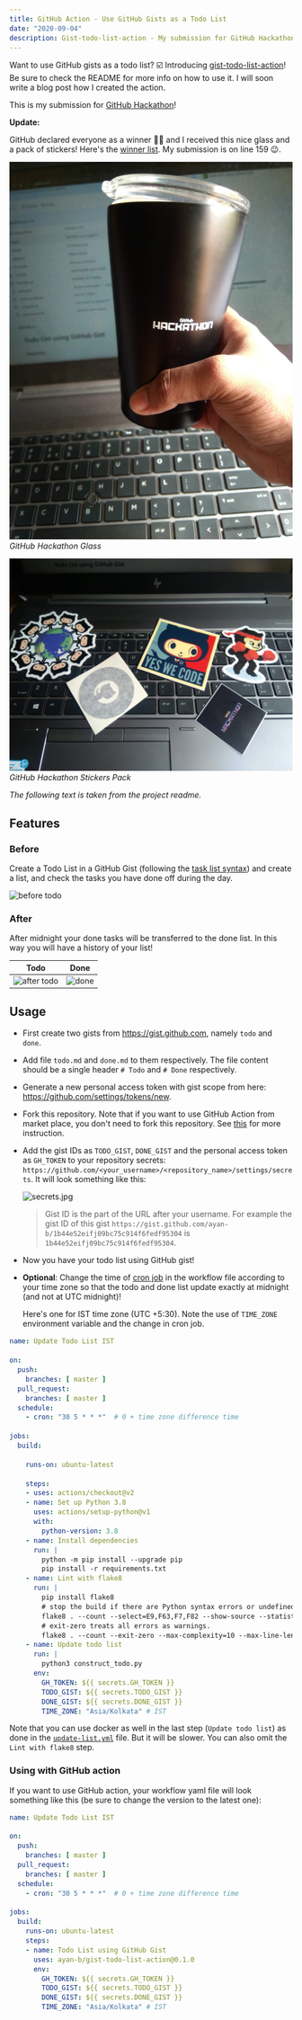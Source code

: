 ```yaml
---
title: GitHub Action - Use GitHub Gists as a Todo List
date: "2020-09-04"
description: Gist-todo-list-action - My submission for GitHub Hackathon!
---
```


Want to use GitHub gists as a todo list? ☑️ Introducing [gist-todo-list-action](https://github.com/ayan-b/gist-todo-list-action)! Be sure to check the README
for more info on how to use it. I will soon write a blog post how I created the
action.

This is my submission for [GitHub Hackathon](https://githubhackathon.com)!

**Update:**

GitHub declared everyone as a winner 🎉🥳 and I received this nice glass and a
pack of stickers! Here's the [winner list](https://docs.google.com/spreadsheets/d/1YL6mjJXGt3-75GejQCubsOvWwtYcGaqbJA7msnsh7Tg/edit#gid=0).
My submission is on line 159 😉.

![GitHub Hackathon Glass](./github-hackathon-glass.jpg)
_GitHub Hackathon Glass_


![GitHub Hackathon Stickers Pack](./github-hackathon-stickers-pack.jpg)
_GitHub Hackathon Stickers Pack_


_The following text is taken from the project readme._


## Features

### Before

Create a Todo List in a GitHub Gist (following the
[task list syntax](https://help.github.com/en/github/managing-your-work-on-github/about-task-lists#creating-task-lists))
and create a list, and check the tasks you have done off during the day.

![before todo](https://raw.githubusercontent.com/ayan-b/gist-todo-list-action/master/images/before-todo.png)

### After

After midnight your done tasks will be transferred to the done list. In this
way you will have a history of your list!

|               Todo                   |          Done            |
|--------------------------------------|--------------------------|
| ![after todo](https://raw.githubusercontent.com/ayan-b/gist-todo-list-action/master/images/after-todo.png) | ![done](https://raw.githubusercontent.com/ayan-b/gist-todo-list-action/master/images/done.png) |

## Usage

- First create two gists from <https://gist.github.com>, namely `todo` and `done`.
- Add file `todo.md` and `done.md` to them respectively. The file content should
  be a single header `# Todo` and `# Done` respectively.

- Generate a new personal access token with gist scope from
  here: <https://github.com/settings/tokens/new>.

- Fork this repository. Note that if you want to use GitHub Action from market place,
  you don't need to fork this repository. See [this](#using-with-github-action) for more instruction.

- Add the gist IDs as `TODO_GIST`, `DONE_GIST` and the personal access token as
 `GH_TOKEN` to your repository secrets: `https://github.com/<your_username>/<repository_name>/settings/secrets`.
  It will look something like this:

  ![secrets.jpg](https://raw.githubusercontent.com/ayan-b/gist-todo-list-action/master/images/secrets.png)

  > Gist ID is the part of the URL after your username. For example the gist ID
  of this gist `https://gist.github.com/ayan-b/1b44e52eifj09bc75c914f6fedf95304`
  is `1b44e52eifj09bc75c914f6fedf95304`.

- Now you have your todo list using GitHub gist!
- **Optional**: Change the time of [cron job](https://github.com/ayan-b/gist-todo-list-action/blob/master/.github/workflows/update-list.yml)
  in the workflow file according to your time zone so that the todo and done
  list update exactly at midnight (and not at UTC midnight)!

  Here's one for IST time zone (UTC +5:30). Note the use of `TIME_ZONE` environment
  variable and the change in cron job.

```yaml
name: Update Todo List IST

on:
  push:
    branches: [ master ]
  pull_request:
    branches: [ master ]
  schedule:
    - cron: "30 5 * * *"  # 0 + time zone difference time

jobs:
  build:

    runs-on: ubuntu-latest

    steps:
    - uses: actions/checkout@v2
    - name: Set up Python 3.8
      uses: actions/setup-python@v1
      with:
        python-version: 3.8
    - name: Install dependencies
      run: |
        python -m pip install --upgrade pip
        pip install -r requirements.txt
    - name: Lint with flake8
      run: |
        pip install flake8
        # stop the build if there are Python syntax errors or undefined names
        flake8 . --count --select=E9,F63,F7,F82 --show-source --statistics
        # exit-zero treats all errors as warnings.
        flake8 . --count --exit-zero --max-complexity=10 --max-line-length=79 --statistics
    - name: Update todo list
      run: |
        python3 construct_todo.py
      env:
        GH_TOKEN: ${{ secrets.GH_TOKEN }}
        TODO_GIST: ${{ secrets.TODO_GIST }}
        DONE_GIST: ${{ secrets.DONE_GIST }}
        TIME_ZONE: "Asia/Kolkata" # IST
```

Note that you can use docker as well in the last step (`Update todo list`) as done
in the [`update-list.yml`](https://github.com/ayan-b/gist-todo-list-action/blob/master/.github/workflows/update-list.yml) file. But it will
be slower. You can also omit the `Lint with flake8` step.

### Using with GitHub action

If you want to use GitHub action, your workflow yaml file will look something like
this (be sure to change the version to the latest one):

```yaml
name: Update Todo List IST

on:
  push:
    branches: [ master ]
  pull_request:
    branches: [ master ]
  schedule:
    - cron: "30 5 * * *"  # 0 + time zone difference time

jobs:
  build:
    runs-on: ubuntu-latest
    steps:
    - name: Todo List using GitHub Gist
      uses: ayan-b/gist-todo-list-action@0.1.0
      env:
        GH_TOKEN: ${{ secrets.GH_TOKEN }}
        TODO_GIST: ${{ secrets.TODO_GIST }}
        DONE_GIST: ${{ secrets.DONE_GIST }}
        TIME_ZONE: "Asia/Kolkata" # IST
```
